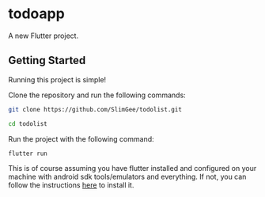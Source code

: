 # todoapp

A new Flutter project.

## Getting Started

Running this project is simple! 

Clone the repository and run the following commands:
```bash
git clone https://github.com/SlimGee/todolist.git
```

```bash
cd todolist
```

Run the project with the following command:
```bash
flutter run
```

This is of course assuming you have flutter installed and configured on your machine with android sdk tools/emulators and everything. If not, you can follow the instructions [here](https://flutter.dev/docs/get-started/install) to install it.
